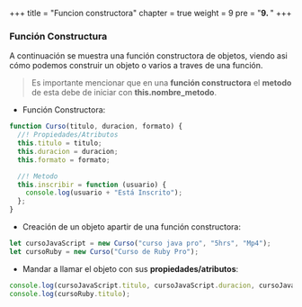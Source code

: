 +++
title = "Funcion constructora"
chapter = true
weight = 9
pre = "<b>9. </b>"
+++

### Función Constructura

A continuación se muestra una función constructora de objetos, viendo asi cómo podemos construir un objeto o varios a traves de una función.

> Es importante mencionar que en una **función constructora** el **metodo** de esta debe de iniciar con **this.nombre_metodo**.

- Función Constructora:

```javascript
function Curso(titulo, duracion, formato) {
  //! Propiedades/Atributos
  this.titulo = titulo;
  this.duracion = duracion;
  this.formato = formato;

  //! Metodo
  this.inscribir = function (usuario) {
    console.log(usuario + "Está Inscrito");
  };
}
```

- Creación de un objeto apartir de una función constructora:

```javascript
let cursoJavaScript = new Curso("curso java pro", "5hrs", "Mp4");
let cursoRuby = new Curso("Curso de Ruby Pro");
```

- Mandar a llamar el objeto con sus **propiedades/atributos**:

```javascript
console.log(cursoJavaScript.titulo, cursoJavaScript.duracion, cursoJavaScript.formato);
console.log(cursoRuby.titulo);
```

